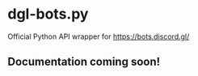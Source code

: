 # dgl-bots.py

Official Python API wrapper for https://bots.discord.gl/

## Documentation coming soon!
